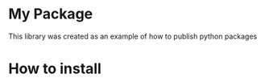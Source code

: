 # My Package
This library was created as an example of how to publish python packages

# How to install